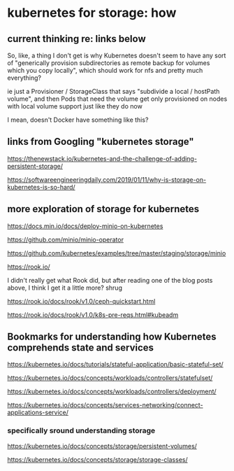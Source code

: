# kubernetes for storage: how

## current thinking re: links below

So, like, a thing I don't get is why Kubernetes doesn't seem to have any sort of "generically provision subdirectories as remote backup for volumes which you copy locally", which should work for nfs and pretty much everything?

ie just a Provisioner / StorageClass that says "subdivide a local / hostPath volume", and then Pods that need the volume get only provisioned on nodes with local volume support just like they do now

I mean, doesn't Docker have something like this?

## links from Googling "kubernetes storage"

https://thenewstack.io/kubernetes-and-the-challenge-of-adding-persistent-storage/

https://softwareengineeringdaily.com/2019/01/11/why-is-storage-on-kubernetes-is-so-hard/

## more exploration of storage for kubernetes

https://docs.min.io/docs/deploy-minio-on-kubernetes

https://github.com/minio/minio-operator

https://github.com/kubernetes/examples/tree/master/staging/storage/minio

https://rook.io/

I didn't really get what Rook did, but after reading one of the blog posts above, I think I get it a little more? shrug

https://rook.io/docs/rook/v1.0/ceph-quickstart.html

https://rook.io/docs/rook/v1.0/k8s-pre-reqs.html#kubeadm

## Bookmarks for understanding how Kubernetes comprehends state and services

https://kubernetes.io/docs/tutorials/stateful-application/basic-stateful-set/

https://kubernetes.io/docs/concepts/workloads/controllers/statefulset/

https://kubernetes.io/docs/concepts/workloads/controllers/deployment/

https://kubernetes.io/docs/concepts/services-networking/connect-applications-service/

### specifically sround understanding storage

https://kubernetes.io/docs/concepts/storage/persistent-volumes/

https://kubernetes.io/docs/concepts/storage/storage-classes/
